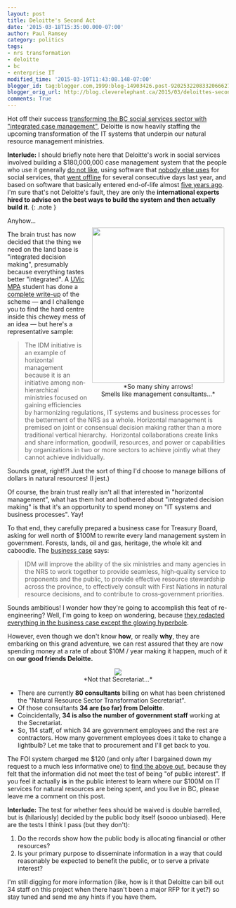 ```yaml
---
layout: post
title: Deloitte's Second Act
date: '2015-03-18T15:35:00.000-07:00'
author: Paul Ramsey
category: politics
tags:
- nrs transformation
- deloitte
- bc
- enterprise IT
modified_time: '2015-03-19T11:43:08.148-07:00'
blogger_id: tag:blogger.com,1999:blog-14903426.post-9202532208332066627
blogger_orig_url: http://blog.cleverelephant.ca/2015/03/deloittes-second-act.html
comments: True
---
```


Hot off their success [transforming the BC social services sector with "integrated case management"](/2012/06/more-icm.html), Deloitte is now heavily staffing the upcoming transformation of the IT systems that underpin our natural resource management ministries.

**Interlude:** I should briefly note here that Deloitte's work in social services involved building a $180,000,000 case management system that the people who use it generally [do not like](http://www.theglobeandmail.com/news/british-columbia/bc-child-services-hampered-by-deeply-flawed-computer-system/article21472981/), using software that [nobody else uses](http://www.vancouversun.com/life/alone+using+troubled+software+system+manage+child+welfare/10023345/story.html) for social services, that [went offline](http://www.vancouversun.com/technology/government+million+computer+system+just+work+with+video/9840193/story.html) for several consecutive days last year, and based on software that basically entered end-of-life almost [five years ago](http://en.wikipedia.org/wiki/Siebel_Systems#Key_dates). I'm sure that's not Deloitte's fault, they are only the **international experts hired to advise on the best ways to build the system and then actually build it**.
{: .note }

<div style="float: right; padding: 10px;"><p align="center"><img src="http://www.pwc.co.uk/en_uk/uk/assets/images/epm-decision-making.jpg" width="301" height="353"><br/>*So many shiny arrows!<br/>Smells like management consultants...*</p></div>

Anyhow...

The brain trust has now decided that the thing we need on the land base is "integrated decision making", presumably because everything tastes better "integrated". A [UVic MPA](http://www.uvic.ca/hsd/publicadmin/graduate/index.php) student has done a [complete write-up](https://dspace.library.uvic.ca:8443/bitstream/handle/1828/5038/Lesley_Valour_MPA_2013.pdf) of the scheme &mdash; and I challenge you to find the hard centre inside this chewey mess of an idea &mdash; but here's a representative sample:

> The IDM initiative is an example of horizontal management because it is an initiative among non‐hierarchical ministries focused on gaining efficiencies by harmonizing regulations, IT systems and business processes for the betterment of the NRS as a whole. Horizontal management is premised on joint or consensual decision making rather than a more traditional vertical hierarchy.  Horizontal collaborations create links and share information, goodwill, resources, and power or capabilities by organizations in two or more sectors to achieve jointly what they cannot achieve individually.  
    
Sounds great, right!?! Just the sort of thing I'd choose to manage billions of dollars in natural resources! (I jest.)

Of course, the brain trust really isn't all that interested in "horizontal management", what has them hot and bothered about "integrated decision making" is that it's an opportunity to spend money on "IT systems and business processes". Yay!

To that end, they carefully prepared a business case for Treasury Board, asking for well north of $100M to rewrite every land management system in government. Forests, lands, oil and gas, heritage, the whole kit and caboodle. The [business case](http://docs.openinfo.gov.bc.ca/D60134714A_Response_Package_FNR-2014-00169.PDF) says:

> IDM will improve the ability of the six ministries and many agencies in the NRS to work together to provide seamless, high‐quality service to proponents and the public, to provide effective resource stewardship across the province, to effectively consult with First Nations in natural resource decisions, and to contribute to cross‐government priorities. 

Sounds ambitious! I wonder how they're going to accomplish this feat of re-engineering? Well, I'm going to keep on wondering, because [they redacted everything in the business case except the glowing hyperbole](/2014/11/my-tax-dollars-at-work.html).

However, even though we don't know **how**, or really **why**, they are embarking on this grand adventure, we can rest assured that they are now spending money at a rate of about $10M / year making it happen, much of it on **our good friends Deloitte.**

<p align="center"><img src="https://espn.go.com/i/sportscentury/inline/secretariat.jpg"><br/>*Not that Secretariat...*</p>

* There are currently **80 consultants** billing on what has been christened the "Natural Resource Sector Transformation Secretariat".
* Of those consultants **34 are (so far) from Deloitte**.
* Coincidentally, **34 is also the number of government staff** working at the Secretariat.
* So, 114 staff, of which 34 are government employees and the rest are contractors. How many government employees does it take to change a lightbulb? Let me take that to procurement and I'll get back to you.

The FOI system charged me $120 (and only after I bargained down my request to a much less informative one) to [find the above out](http://docs.openinfo.gov.bc.ca/Response_Package_FNR-2014-50149.pdf), because they felt that the information did not meet the test of being "of public interest". If you feel it actually **is** in the public interest to learn where our $100M on IT services for natural resources are being spent, and you live in BC, please leave me a comment on this post.

**Interlude:** The test for whether fees should be waived is double barrelled, but is (hilariously) decided by the public body itself (soooo unbiased). Here are the tests I think I pass (but they don't):

1. Do the records show how the public body is allocating financial or other resources? 
2. Is your primary purpose to disseminate information in a way that could reasonably be expected to benefit the public, or to serve a private interest?

I'm still digging for more information (like, how is it that Deloitte can bill out 34 staff on this project when there hasn't been a major RFP for it yet?) so stay tuned and send me any hints if you have them.
